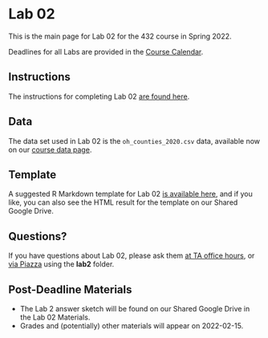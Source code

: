 # Lab 02 

This is the main page for Lab 02 for the 432 course in Spring 2022.

Deadlines for all Labs are provided in the [Course Calendar](https://thomaselove.github.io/432/calendar.html).

## Instructions

The instructions for completing Lab 02 [are found here](https://github.com/THOMASELOVE/432-2022/blob/main/labs/lab02/lab02_instructions.md).

## Data

The data set used in Lab 02 is the `oh_counties_2020.csv` data, available now on our [course data page](https://github.com/THOMASELOVE/432-data).

## Template

A suggested R Markdown template for Lab 02 [is available here](https://github.com/THOMASELOVE/432-2022/blob/main/labs/lab02/lab02_template.Rmd), and if you like, you can also see the HTML result for the template on our Shared Google Drive.

## Questions?

If you have questions about Lab 02, please ask them [at TA office hours](https://thomaselove.github.io/432/contact.html), or [via Piazza](https://piazza.com/case/spring2022/pqhs432) using the **lab2** folder.

## Post-Deadline Materials

- The Lab 2 answer sketch will be found on our Shared Google Drive in the Lab 02 Materials. 
- Grades and (potentially) other materials will appear on 2022-02-15.

